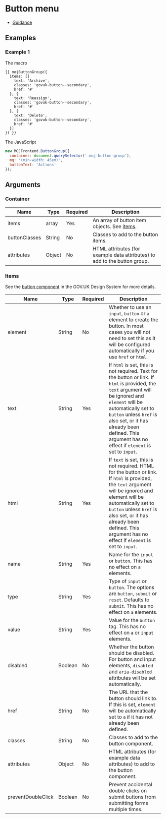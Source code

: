 # Button menu

- [Guidance](https://design-patterns.service.justice.gov.uk/components/button-menu)

## Examples

### Example 1

The macro

```njk
{{ mojButtonGroup({
  items: [{
    text: 'Archive',
    classes: 'govuk-button--secondary',
    href: '#'
  }, {
    text: 'Reassign',
    classes: 'govuk-button--secondary',
    href: '#'
  }, {
    text: 'Delete',
    classes: 'govuk-button--secondary',
    href: '#'
  }]
}) }}
```

The JavaScript

```js
new MOJFrontend.ButtonGroup({
  container: document.querySelector('.moj-button-group'),
  mq: '(min-width: 45em)',
  buttonText: 'Actions'
});
```

## Arguments

### Container

| Name          | Type   | Required | Description                                                               |
| ------------- | ------ | -------- | ------------------------------------------------------------------------- |
| items         | array  | Yes      | An array of button item objects. See [items](#items).                     |
| buttonClasses | String | No       | Classes to add to the button items.                                       |
| attributes    | Object | No       | HTML attributes (for example data attributes) to add to the button group. |

### Items

See the [button component](https://design-system.service.gov.uk/components/button/) in the GOV.UK Design System for more details.

| Name               | Type    | Required | Description                                                                                                                                                                                                                                                                                                |
| ------------------ | ------- | -------- | ---------------------------------------------------------------------------------------------------------------------------------------------------------------------------------------------------------------------------------------------------------------------------------------------------------- |
| element            | String  | No       | Whether to use an `input`, `button` or `a` element to create the button. In most cases you will not need to set this as it will be configured automatically if you use `href` or `html`.                                                                                                                   |
| text               | String  | Yes      | If `html` is set, this is not required. Text for the button or link. If `html` is provided, the `text` argument will be ignored and `element` will be automatically set to `button` unless `href` is also set, or it has already been defined. This argument has no effect if `element` is set to `input`. |
| html               | String  | Yes      | If `text` is set, this is not required. HTML for the button or link. If `html` is provided, the `text` argument will be ignored and element will be automatically set to `button` unless `href` is also set, or it has already been defined. This argument has no effect if `element` is set to `input`.   |
| name               | String  | Yes      | Name for the `input` or `button`. This has no effect on `a` elements.                                                                                                                                                                                                                                      |
| type               | String  | Yes      | Type of `input` or `button`. The options are `button`, `submit` or `reset`. Defaults to `submit`. This has no effect on `a` elements.                                                                                                                                                                      |
| value              | String  | Yes      | Value for the `button` tag. This has no effect on `a` or `input` elements.                                                                                                                                                                                                                                 |
| disabled           | Boolean | No       | Whether the button should be disabled. For button and input elements, `disabled` and `aria-disabled` attributes will be set automatically.                                                                                                                                                                 |
| href               | String  | No       | The URL that the button should link to. If this is set, `element` will be automatically set to `a` if it has not already been defined.                                                                                                                                                                     |
| classes            | String  | No       | Classes to add to the button component.                                                                                                                                                                                                                                                                    |
| attributes         | Object  | No       | HTML attributes (for example data attributes) to add to the button component.                                                                                                                                                                                                                              |
| preventDoubleClick | Boolean | No       | Prevent accidental double clicks on submit buttons from submitting forms multiple times.                                                                                                                                                                                                                   |
